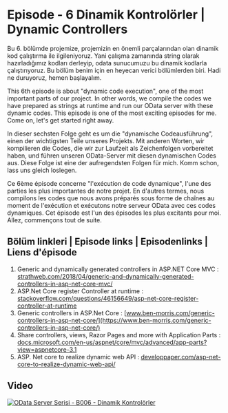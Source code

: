 # Episode - 6 Dinamik Kontrolörler | Dynamic Controllers

Bu 6. bölümde projemize, projemizin en önemli parçalarından olan dinamik kod çalıştırma ile ilgileniyoruz. Yani çalışma zamanında string olarak hazırladığımız kodları derleyip, odata sunucumuzu bu dinamik kodlarla çalıştırıyoruz. Bu bölüm benim için en heyecan verici bölümlerden biri. Hadi ne duruyoruz, hemen başlayalım.

This 6th episode is about "dynamic code execution", one of the most important parts of our project. In other words, we compile the codes we have prepared as strings at runtime and run our OData server with these dynamic codes. This episode is one of the most exciting episodes for me. Come on, let's get started right away.

In dieser sechsten Folge geht es um die "dynamische Codeausführung", einen der wichtigsten Teile unseres Projekts. Mit anderen Worten, wir kompilieren die Codes, die wir zur Laufzeit als Zeichenfolgen vorbereitet haben, und führen unseren OData-Server mit diesen dynamischen Codes aus. Diese Folge ist eine der aufregendsten Folgen für mich. Komm schon, lass uns gleich loslegen.

Ce 6ème épisode concerne "l'exécution de code dynamique", l'une des parties les plus importantes de notre projet. En d'autres termes, nous compilons les codes que nous avons préparés sous forme de chaînes au moment de l'exécution et exécutons notre serveur OData avec ces codes dynamiques. Cet épisode est l'un des épisodes les plus excitants pour moi. Allez, commençons tout de suite.

## Bölüm linkleri | Episode links | Episodenlinks | Liens d'épisode

1. Generic and dynamically generated controllers in ASP.NET Core MVC : [strathweb.com/2018/04/generic-and-dynamically-generated-controllers-in-asp-net-core-mvc/](https://www.strathweb.com/2018/04/generic-and-dynamically-generated-controllers-in-asp-net-core-mvc/)
2. ASP.Net Core register Controller at runtime : [stackoverflow.com/questions/46156649/asp-net-core-register-controller-at-runtime](https://stackoverflow.com/questions/46156649/asp-net-core-register-controller-at-runtime)
3. Generic controllers in ASP.Net Core : [www.ben-morris.com/generic-controllers-in-asp-net-core/](https://www.ben-morris.com/generic-controllers-in-asp-net-core/)
4. Share controllers, views, Razor Pages and more with Application Parts : [docs.microsoft.com/en-us/aspnet/core/mvc/advanced/app-parts?view=aspnetcore-3.1](https://docs.microsoft.com/en-us/aspnet/core/mvc/advanced/app-parts?view=aspnetcore-3.1) 
5. ASP. Net core to realize dynamic web API : [developpaper.com/asp-net-core-to-realize-dynamic-web-api/](https://developpaper.com/asp-net-core-to-realize-dynamic-web-api/)

## Video  

[![OData Server Serisi - B006 - Dinamik Kontrolörler](https://i.ytimg.com/vi_webp/ZzXXW9ReDrg/maxresdefault.webp)](http://www.youtube.com/watch?v=ZzXXW9ReDrg)
